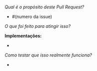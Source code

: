 #

*Qual é o propósito deste Pull Request?*

- #(numero da issue)

*O que foi feito para atingir isso?*

**Implementações:**

-

*Como testar que isso realmente funciona?*

-
